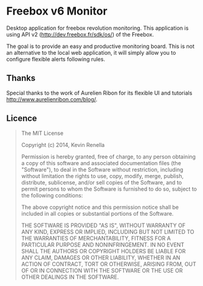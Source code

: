 Freebox v6 Monitor
==================

Desktop application for freebox revolution monitoring. This application is using API v2 (http://dev.freebox.fr/sdk/os/) of the Freebox.

The goal is to provide an easy and productive monitoring board. This is not an alternative to the local web application, it will simply allow you to configure flexible alerts following rules.

## Thanks
Special thanks to the work of Aurelien Ribon for its flexible UI and tutorials http://www.aurelienribon.com/blog/.

## Licence
> The MIT License
>
> Copyright (c) 2014, Kevin Renella
>
> Permission is hereby granted, free of charge, to any person obtaining a copy
> of this software and associated documentation files (the "Software"), to deal
> in the Software without restriction, including without limitation the rights
> to use, copy, modify, merge, publish, distribute, sublicense, and/or sell
> copies of the Software, and to permit persons to whom the Software is
> furnished to do so, subject to the following conditions:
>
> The above copyright notice and this permission notice shall be included in
> all copies or substantial portions of the Software.
>
> THE SOFTWARE IS PROVIDED "AS IS", WITHOUT WARRANTY OF ANY KIND, EXPRESS OR
> IMPLIED, INCLUDING BUT NOT LIMITED TO THE WARRANTIES OF MERCHANTABILITY,
> FITNESS FOR A PARTICULAR PURPOSE AND NONINFRINGEMENT. IN NO EVENT SHALL THE
> AUTHORS OR COPYRIGHT HOLDERS BE LIABLE FOR ANY CLAIM, DAMAGES OR OTHER
> LIABILITY, WHETHER IN AN ACTION OF CONTRACT, TORT OR OTHERWISE, ARISING FROM,
> OUT OF OR IN CONNECTION WITH THE SOFTWARE OR THE USE OR OTHER DEALINGS IN
> THE SOFTWARE.
